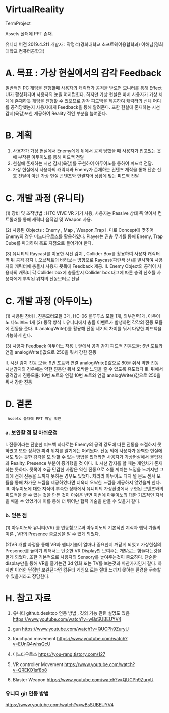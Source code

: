 # VirtualReality
TermProject

Assets 폴더에 PPT 존재.

유니티 버전 2019.4.2f1
개발자 : 
곽명석(경희대학교 소프트웨어융합학과)
이해님(경희대학교 컴퓨터공학과)

# A. 목표 : 가상 현실에서의 감각 Feedback
일반적인 PC 게임을 진행할때 사용자의 캐릭터가 공격을 받으면 모니터를 통해 Effect UI가 활성화되며 사용자의 눈을 어지럽힌다. 하지만 가상 현실은 마치 사용자가 가상 세계에 존재하듯 게임을 진행할 수 있으므로 감각 피드백을 제공하여 캐릭터의 신체 어디를 공격당했는지 사용자에게 Feedback을 통해 알려준다. 또한 현실에 존재하는 시선 감지(육감)또한 제공하여 Reality 적인 부분을 높여준다.



# B. 계획
1. 사용자가 가상 현실에서 Enemy에게 뒤에서 공격 당했을 때 사용자가 입고있는 옷에 부착된 아두이노를 통해 피드백 전달
2. 현실에 존재하는 시선 감지(육감)를 구현하여 아두이노를 통하여 피드백 전달.
3. 가상 현실에서 사용자의 캐릭터와 Enemy가 존재하는 컨텐츠 제작을 통해 단순 신호 전달이 아닌 가상 현실 콘텐츠와 연결지어 상황에 맞는 피드백 전달




# C. 개발 과정 (유니티)
(1) 장비 및 조작방법 : HTC VIVE VR 기기 사용, 사용자는 Passive 상태 즉 앉아서 컨트롤러를 통해 캐릭터 움직임 및 Weapon 사용.

(2) 사용된 Objects : Enemy , Map , Weapon,Trap
  I.	미로 Concept에 맞추어 Enemy의 경우 미노타우로스를 활용하였다. Player는 권총 무기를 통해 Enemy, Trap Cube를 파괴하여 목표 지점으로 들어가야 한다.
  
  
(3) 유니티의 Raycast를 이용한 시선 감지 , Collider Box를 활용하여 사용자 캐릭터 앞 뒤 공격 감지
  I.	오브젝트의 바라보는 방향으로 Raycast(파란색 선)를 발사하여 사용자의 캐릭터에 충돌시 사용자 뒷목에 Feedback 제공.
  II.	Enemy Object의 공격이 사용자의 캐릭터 각 Collider box에 충돌할시 Collider box 태그에  따른 충격 신호를 사용자에게 부착된 위치의 진동모터로 전달

# C. 개발 과정 (아두이노)
(1) 사용된 장비
  I.	진동모터모듈 3개, HC-06 블루투스 모듈 1개, 외부전력1개, 아두이노 나노 보드 1개
(2) 동작 방식
  I.	유니티에서 충돌 이벤트가 발생하면 각각의 진동 모듈에 진동을 준다.
  II.	analogWrite()를 활용해 진동 세기의 차이를 둬서 다양한 피드백을 가능하게 한다.

(3) 사용자 Feedback 아두이노 착용
I.	앞에서 공격 감지 피드백 진동모듈:
	6번 포트와 연결
  analogWrite()값으로 250을 줘서 강한 진동

II.	시선 감지 진동 모듈:
  9번 포트와 연결
  analogWrite()값으로 80을 줘서 약한 진동
  시선감지의 경우에는 약한 진동만 줘서 오싹한 느낌을 줄 수 있도록 유도했다
III.	뒤에서 공격감지 진동모듈: 10번 포트와 연결
  10번 포트와 연결
  analogWrite()값으로 250을 줘서 강한 진동




# D. 결론 
     Assets 폴더에 PPT 파일 확인



### a. 보완할 점 및 아쉬운점
  I.	진동이라는 단순한 피드백 하나로는 Enemy의 공격 강도에 따른 진동을 조절하지 못하였고 또한 정확한 피격 위치를 알기에는 어려웠다. 진동 외에 사용자가 완벽한 현실에서도 맞는 듯한 감각을 모
      방할 수 있는 방법을 썼더라면 사용자가 가상현실에서 몰입감과 Reality, Presence 부분이 증가했을 것 이다. 
  II.	시선 감지를 할 때는 개인차가 존재 하는 듯하다. 뒷목이 조금 민감한 사람은 약한 진동으로 소름 끼치는 느낌을 느끼지만 그 외에 전혀 진동을 느끼지 못하는 경우도 있었다. 차라리 아두이노 디지 
      털 온도 센서 모듈을 통해 차가운 느낌을 제공하였다면 더욱더 오싹한 느낌을 제공하지 않았을까 한다.
  III.	아두이노에 대한 지식이 부족한 상태에서 유니티의 가상환경에서 구현된 콘텐츠와의 피드백을 줄 수 있는 것을 만든 것이 아쉬운 반면 이번에 아두이노의 대한 기초적인 지식을 배울 수 있었기에 
      이를 통해 더 뛰어난 햅틱 기술을 만들 수 있을거 같다.




### b. 얻은 점
  (1) 아두이노와 유니티(VR) 를 연동함으로써 아두이노의 기본적인 지식과 햅틱 기술의 이론 , VR의 Presence 중요성을 알 수 있게 되었다. 

  (2)VR 개발 과정을 통해 VR과 햅티기술이 얼마나 중요한지 깨닫게 되었고 가상현실의 Presence를 높이기 위해서는 단순한 VR Display만 보여주는 개발로는 힘들다는것을 알게 되었다. 
  또한 기본적으로 사용자의 Sensory를 높여주는것이 중요하다. 단순한 display만을 통해 VR을 즐기는건 3d 영화 또는 TV를 보는것과 마찬가지인거 같다. 하지만 이러한 단점만 보완된다면 컴퓨터 게임으
  로는 절대 느끼지 못하는 환경을 구축할 수 있을거라고 장담한다.



# H. 참고 자료 
1. 유니티 github.desktop 연동 방법 , 깃의 기능 관련 설명도 있음
https://www.youtube.com/watch?v=wBsSUBEUYV4

2. gun
https://www.youtube.com/watch?v=QUCPh9ZuryU

3. touchpad movement
https://www.youtube.com/watch?v=EUnQ4whsQcU

4. 미노타우로스
https://you-rang.tistory.com/127

5. VR controller Movement
https://www.youtube.com/watch?v=QREKO1sf8b8

6. Blaster Weapon
https://www.youtube.com/watch?v=QUCPh9ZuryU


### 유니티 git 연동 방법
https://www.youtube.com/watch?v=wBsSUBEUYV4
